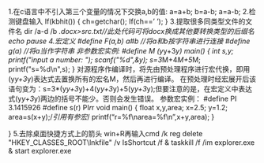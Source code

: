 1.在c语言中不引入第三个变量的情况下交换a,b的值:
a=a+b;
b=a-b;
a=a-b;
2.检测键盘输入
If(kbhit())
{
ch=getchar();
If(ch==’ ’);
}
3.提取很多同类型文件的文件名
dir /a-d /b *.docx>src.txt//此处代码可将docx换成其他要转换类型的后缀名
echo
pause
4.宏定义
#define  F(a,b)   a#b   //将a和b按字符串进行连接
#define  g(a)    //将a当作字符串
非参数宏实例:
#define M (y*y+3*y)
main()
{
int s,y;
printf("input a number: ");
scanf("%d",&y);
s=3*M+4*M+5*M;
printf("s=%d\n",s);
}
对源程序作编译时，将先由预处理程序进行宏代换，即用(y*y+3*y)表达式去置换所有的宏名M，然后再进行编译。
在预处理时经宏展开后该语句变为：s=3*(y*y+3*y)+4(y*y+3*y)+5(y*y+3*y);但要注意的是，在宏定义中表达式(y*y+3*y)两边的括号不能少。否则会发生错误。
参数宏实例：
#define PI 3.1415926
#define s(r) PI*r*r
void main()
{
float x,y,area;
x=2.5;
y=1.2;
area=s(x+y);/*引用有参宏*/
printf(“r=%f\narea=%f\n”,x+y,area);
}



}
5.去除桌面快捷方式上的箭头
win+R再输入cmd /k reg delete "HKEY_CLASSES_ROOT\lnkfile" /v IsShortcut /f & taskkill /f /im explorer.exe & start explorer.exe



